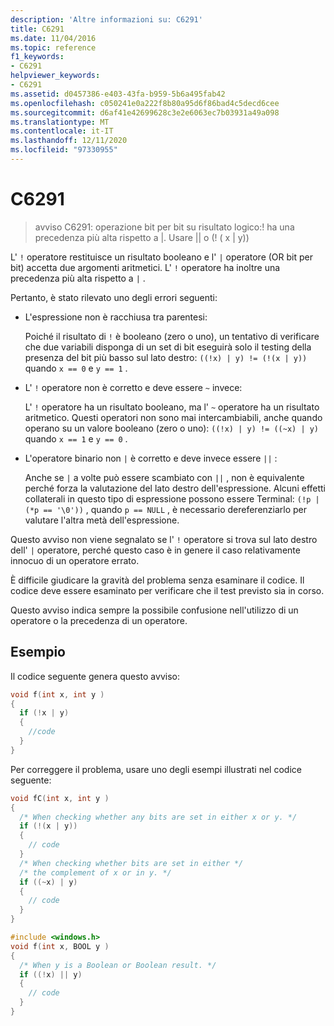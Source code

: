 ```yaml
---
description: 'Altre informazioni su: C6291'
title: C6291
ms.date: 11/04/2016
ms.topic: reference
f1_keywords:
- C6291
helpviewer_keywords:
- C6291
ms.assetid: d0457386-e403-43fa-b959-5b6a495fab42
ms.openlocfilehash: c050241e0a222f8b80a95d6f86bad4c5decd6cee
ms.sourcegitcommit: d6af41e42699628c3e2e6063ec7b03931a49a098
ms.translationtype: MT
ms.contentlocale: it-IT
ms.lasthandoff: 12/11/2020
ms.locfileid: "97330955"
---
```

# <a name="c6291"></a>C6291

> avviso C6291: operazione bit per bit su risultato logico:! ha una precedenza più alta rispetto a &#124;. Usare &#124;&#124; o (! ( x &#124; y))

L' `!` operatore restituisce un risultato booleano e l' `|` operatore (OR bit per bit) accetta due argomenti aritmetici. L' `!` operatore ha inoltre una precedenza più alta rispetto a `|` .

Pertanto, è stato rilevato uno degli errori seguenti:

- L'espressione non è racchiusa tra parentesi:

   Poiché il risultato di `!` è booleano (zero o uno), un tentativo di verificare che due variabili disponga di un set di bit eseguirà solo il testing della presenza del bit più basso sul lato destro: `((!x) | y) != (!(x | y))` quando `x == 0` e `y == 1` .

- L' `!` operatore non è corretto e deve essere `~` invece:

   L' `!` operatore ha un risultato booleano, ma l' `~` operatore ha un risultato aritmetico. Questi operatori non sono mai intercambiabili, anche quando operano su un valore booleano (zero o uno): `((!x) | y) != ((~x) | y)` quando `x == 1` e `y == 0` .

- L'operatore binario non `|` è corretto e deve invece essere `||` :

   Anche se `|` a volte può essere scambiato con `||` , non è equivalente perché forza la valutazione del lato destro dell'espressione. Alcuni effetti collaterali in questo tipo di espressione possono essere Terminal: `(!p | (*p == '\0'))` , quando `p == NULL` , è necessario dereferenziarlo per valutare l'altra metà dell'espressione.

Questo avviso non viene segnalato se l' `!` operatore si trova sul lato destro dell' `|` operatore, perché questo caso è in genere il caso relativamente innocuo di un operatore errato.

È difficile giudicare la gravità del problema senza esaminare il codice. Il codice deve essere esaminato per verificare che il test previsto sia in corso.

Questo avviso indica sempre la possibile confusione nell'utilizzo di un operatore o la precedenza di un operatore.

## <a name="example"></a>Esempio

Il codice seguente genera questo avviso:

```cpp
void f(int x, int y )
{
  if (!x | y)
  {
    //code
  }
}
```

Per correggere il problema, usare uno degli esempi illustrati nel codice seguente:

```cpp
void fC(int x, int y )
{
  /* When checking whether any bits are set in either x or y. */
  if (!(x | y))
  {
    // code
  }
  /* When checking whether bits are set in either */
  /* the complement of x or in y. */
  if ((~x) | y)
  {
    // code
  }
}

#include <windows.h>
void f(int x, BOOL y )
{
  /* When y is a Boolean or Boolean result. */
  if ((!x) || y)
  {
    // code
  }
}
```
